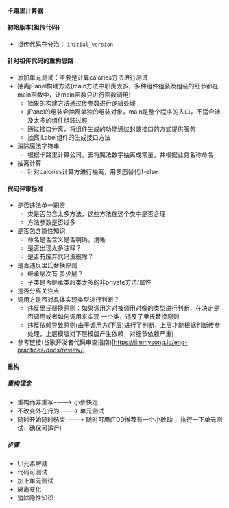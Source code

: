 #### 卡路里计算器

#### 初始版本(祖传代码)
+ 祖传代码在分治： `initial_version`

#### 针对祖传代码的重构思路
+ 添加单元测试：主要是计算calories方法进行测试
+ 抽离jPanel构建方法(main方法中职责太多，多种组件组装及组装的细节都在main函数中，让main函数只进行函数调用)
    + 抽象的构建方法通过传参数进行逻辑处理
    + jPanel的组装会抽离单独的组装对象，main是整个程序的入口，不适合涉及太多的组件组装过程
    + 通过接口分离，将组件生成的功能通过封装接口的方式提供服务
    + 抽离jLabel组件的生成接口方法
+ 消除魔法字符串
    + 根据卡路里计算公司，去将魔法数字抽离成常量，并根据业务名称命名
+ 抽离计算
    + 针对calories计算方进行抽离，用多态替代if-else
    
#### 代码评审标准
+ 是否违法单一职责
    + 类是否包含太多方法，这些方法在这个类中是否合理
    + 方法参数是否过多
+ 是否包含隐性知识
    + 命名是否含义是否明确，清晰
    + 是否出现太多注释？
    + 是否有废弃代码没删除？
+ 是否违反里氏替换原则
    + 继承层次有 多少层？
    + 子类是否继承类超类太多的非private方法/属性
+ 是否分离关注点
+ 调用方是否对具体实现类型进行判断？
    + 违反里氏替换原则：如果调用方对被调用对像的类型进行判断，在决定是否调用或者如何调用来实现 一个类，违反了里氏替换原则
    + 违反依赖导致原则(由于调用方(下层)进行了判断，上层才能根据判断传参处理，上层模版对下层模版产生依赖，对细节依赖严重)
+ 参考链接(谷歌开发者代码审查指南)[https://jimmysong.io/eng-practices/docs/review/]

#### 重构
##### 重构理念
+ 重构而非重写----> 小步快走
+ 不改变外在行为----> 单元测试
+ 随时开始随时结束----> 随时可用(TDD推荐有一个小改动 ，执行一下单元测试，确保可运行)

##### 步骤
+ UI元素解藕
+ 代码可测试
+ 加上单元测试
+ 隔离变化
+ 消除隐性知识